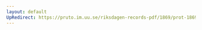 ```yaml
---
layout: default
UpRedirect: https://pruto.im.uu.se/riksdagen-records-pdf/1869/prot-1869--ak--331/prot-1869--ak--331_000.pdf
---
```

